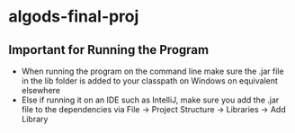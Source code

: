 # algods-final-proj
## Important for Running the Program
* When running the program on the command line make sure the .jar file in the lib folder is added to your classpath on Windows on equivalent elsewhere
* Else if running it on an IDE such as IntelliJ, make sure you add the .jar file to the dependencies via File -> Project Structure -> Libraries -> Add Library